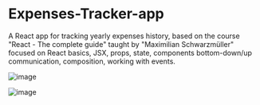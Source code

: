 # Expenses-Tracker-app

A React app for tracking yearly expenses history, based on the course "React - The complete guide" taught by "Maximilian Schwarzmüller" focused on React basics, JSX, props, state, components bottom-down/up communication, composition, working with events.

![image](https://user-images.githubusercontent.com/73782770/195066696-b1703e4e-72f2-4cea-acd7-bea3b6f9940e.png)


![image](https://user-images.githubusercontent.com/73782770/195067774-dc6f17ca-e3bb-4133-8c9d-429f206969ad.png)
